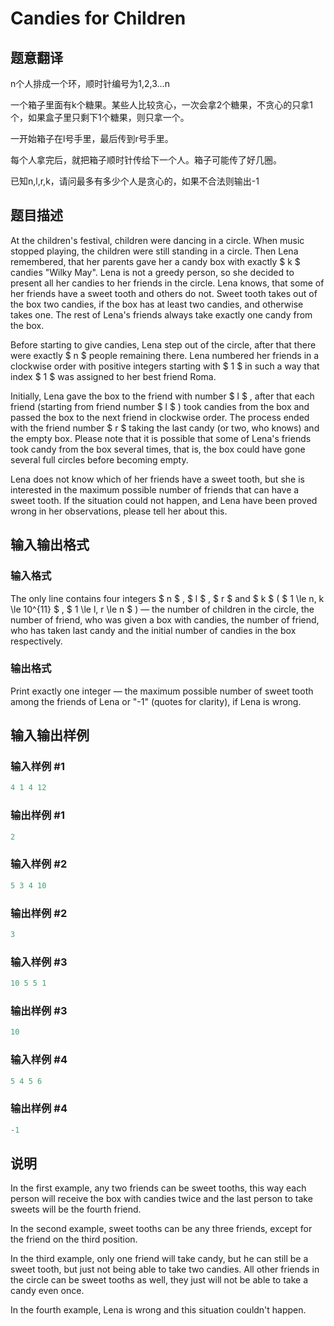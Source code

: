 # Candies for Children

## 题意翻译

n个人排成一个环，顺时针编号为1,2,3...n

一个箱子里面有k个糖果。某些人比较贪心，一次会拿2个糖果，不贪心的只拿1个，如果盒子里只剩下1个糖果，则只拿一个。

一开始箱子在l号手里，最后传到r号手里。

每个人拿完后，就把箱子顺时针传给下一个人。箱子可能传了好几圈。

已知n,l,r,k，请问最多有多少个人是贪心的，如果不合法则输出-1

## 题目描述

At the children's festival, children were dancing in a circle. When music stopped playing, the children were still standing in a circle. Then Lena remembered, that her parents gave her a candy box with exactly $ k $ candies "Wilky May". Lena is not a greedy person, so she decided to present all her candies to her friends in the circle. Lena knows, that some of her friends have a sweet tooth and others do not. Sweet tooth takes out of the box two candies, if the box has at least two candies, and otherwise takes one. The rest of Lena's friends always take exactly one candy from the box.

Before starting to give candies, Lena step out of the circle, after that there were exactly $ n $ people remaining there. Lena numbered her friends in a clockwise order with positive integers starting with $ 1 $ in such a way that index $ 1 $ was assigned to her best friend Roma.

Initially, Lena gave the box to the friend with number $ l $ , after that each friend (starting from friend number $ l $ ) took candies from the box and passed the box to the next friend in clockwise order. The process ended with the friend number $ r $ taking the last candy (or two, who knows) and the empty box. Please note that it is possible that some of Lena's friends took candy from the box several times, that is, the box could have gone several full circles before becoming empty.

Lena does not know which of her friends have a sweet tooth, but she is interested in the maximum possible number of friends that can have a sweet tooth. If the situation could not happen, and Lena have been proved wrong in her observations, please tell her about this.

## 输入输出格式

### 输入格式

The only line contains four integers $ n $ , $ l $ , $ r $ and $ k $ ( $ 1 \le n, k \le 10^{11} $ , $ 1 \le l, r \le n $ ) — the number of children in the circle, the number of friend, who was given a box with candies, the number of friend, who has taken last candy and the initial number of candies in the box respectively.

### 输出格式

Print exactly one integer — the maximum possible number of sweet tooth among the friends of Lena or "-1" (quotes for clarity), if Lena is wrong.

## 输入输出样例

### 输入样例 #1

```cpp
4 1 4 12

```
### 输出样例 #1

```cpp
2

```
### 输入样例 #2

```cpp
5 3 4 10

```
### 输出样例 #2

```cpp
3

```
### 输入样例 #3

```cpp
10 5 5 1

```
### 输出样例 #3

```cpp
10

```
### 输入样例 #4

```cpp
5 4 5 6

```
### 输出样例 #4

```cpp
-1

```
## 说明

In the first example, any two friends can be sweet tooths, this way each person will receive the box with candies twice and the last person to take sweets will be the fourth friend.

In the second example, sweet tooths can be any three friends, except for the friend on the third position.

In the third example, only one friend will take candy, but he can still be a sweet tooth, but just not being able to take two candies. All other friends in the circle can be sweet tooths as well, they just will not be able to take a candy even once.

In the fourth example, Lena is wrong and this situation couldn't happen.

